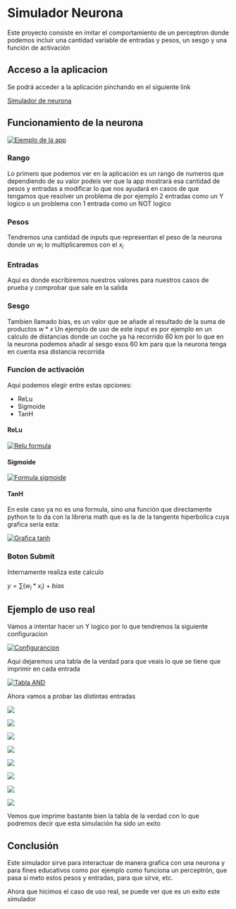 # Simulador Neurona
Este proyecto consiste en imitar el comportamiento de un perceptron donde podemos incluir una cantidad variable de entradas y pesos, un sesgo y una función de activación

## Acceso a la aplicacion

Se podrá acceder a la aplicación pinchando en el siguiente link

[Simulador de neurona](https://oscarpostos-streamlit-perceptron-app-6opg29.streamlit.app "Simulador de neurona")

## Funcionamiento de la neurona

[![Ejemplo de la app](https://i.postimg.cc/HxHMFMPm/imagen-2023-01-23-090248406.png "Ejemplo de la app")](https://i.postimg.cc/HxHMFMPm/imagen-2023-01-23-090248406.png "Ejemplo de la app")

### Rango

Lo primero que podemos ver en la aplicación es un rango de numeros que dependiendo de su valor podeis ver que la app mostrará esa cantidad de pesos y entradas a modificar lo que nos ayudará en casos de que tengamos que resolver un problema de por ejemplo 2 entradas como un Y logico o un problema con 1 entrada como un NOT logico

### Pesos

Tendremos una cantidad de inputs que representan el peso de la neurona donde un $w_i$ lo multiplicaremos con el $x_i$

### Entradas

Aqui es donde escribiremos nuestros valores para nuestros casos de prueba y comprobar que sale en la salida

### Sesgo

Tambien llamado bias, es un valor que se añade al resultado de la suma de productos $w*x$ 
Un ejemplo de uso de este input es por ejemplo en un calculo de distancias donde un coche ya ha recorrido 60 km por lo que en la neurona podemos añadir al sesgo esos 60 km para que la neurona tenga en cuenta esa distancia recorrida

### Funcion de activación

Aqui podemos elegir entre estas opciones:

* ReLu
* Sigmoide
* TanH

#### ReLu

[![Relu formula](https://i.ytimg.com/vi/68BZ5f7P94E/maxresdefault.jpg "Relu formula")](https://i.ytimg.com/vi/68BZ5f7P94E/maxresdefault.jpg "Relu formula")

#### Sigmoide

[![Formula sigmoide](https://miro.medium.com/max/1033/0*D5do3xhv5ulF50w2.png "Formula sigmoide")](https://miro.medium.com/max/1033/0*D5do3xhv5ulF50w2.png "Formula sigmoide")

#### TanH

En este caso ya no es una formula, sino una función que directamente python te lo da con la libreria math que es la de la tangente hiperbolica cuya grafica sería esta:

[![Grafica tanh](https://www.medcalc.org/manual/functions/tanh.png "Grafica tanh")](https://www.medcalc.org/manual/functions/tanh.png "Grafica tanh")

### Boton Submit

Internamente realiza este calculo

$y = \sum(w_i*x_i) + bias$

## Ejemplo de uso real

Vamos a intentar hacer un Y logico por lo que tendremos la siguiente configuracion

[![Configurancion](https://i.postimg.cc/dQCfvc1V/imagen-2023-01-23-093221596.png "Configurancion")](https://i.postimg.cc/dQCfvc1V/imagen-2023-01-23-093221596.png "Configurancion")

Aqui dejaremos una tabla de la verdad para que veais lo que se tiene que imprimir en cada entrada

[![Tabla AND](https://www.allaboutcircuits.com/uploads/articles/two-input-and-gate-truth-table.jpg "Tabla AND")](https://www.allaboutcircuits.com/uploads/articles/two-input-and-gate-truth-table.jpg "Tabla AND")

Ahora vamos a probar las distintas entradas

[![](https://i.postimg.cc/XqKx53GK/imagen-2023-01-23-093335180.png)](https://i.postimg.cc/XqKx53GK/imagen-2023-01-23-093335180.png)

[![](https://i.postimg.cc/28z7tsLJ/imagen-2023-01-23-093430078.png)](https://i.postimg.cc/28z7tsLJ/imagen-2023-01-23-093430078.png)

[![](https://i.postimg.cc/wMK2G3YY/imagen-2023-01-23-093511276.png)](https://i.postimg.cc/wMK2G3YY/imagen-2023-01-23-093511276.png)

[![](https://i.postimg.cc/28z7tsLJ/imagen-2023-01-23-093430078.png)](https://i.postimg.cc/28z7tsLJ/imagen-2023-01-23-093430078.png)

[![](https://i.postimg.cc/wTwf6qhL/imagen-2023-01-23-093727788.png)](https://i.postimg.cc/wTwf6qhL/imagen-2023-01-23-093727788.png)

[![](https://i.postimg.cc/28z7tsLJ/imagen-2023-01-23-093430078.png)](https://i.postimg.cc/28z7tsLJ/imagen-2023-01-23-093430078.png)

[![](https://i.postimg.cc/XJWcfmfn/imagen-2023-01-23-093823852.png)](https://i.postimg.cc/XJWcfmfn/imagen-2023-01-23-093823852.png)

[![](https://i.postimg.cc/2jchyVKk/imagen-2023-01-23-093937007.png)](https://i.postimg.cc/2jchyVKk/imagen-2023-01-23-093937007.png)

Vemos que imprime bastante bien la tabla de la verdad con lo que podremos decir que esta simulación ha sido un exito

## Conclusión

Este simulador sirve para interactuar de manera grafica con una neurona y para fines educativos como por ejemplo como funciona un perceptrón, que pasa si meto estos pesos y entradas, para que sirve, etc.

Ahora que hicimos el caso de uso real, se puede ver que es un exito este simulador
